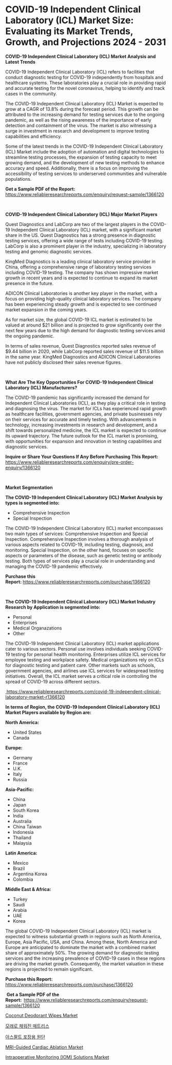 <p><h1>COVID-19 Independent Clinical Laboratory (ICL) Market Size: Evaluating its Market Trends, Growth, and Projections 2024 - 2031</h1></p><p><strong>COVID-19 Independent Clinical Laboratory (ICL) Market Analysis and Latest Trends</strong></p>
<p><p>COVID-19 Independent Clinical Laboratory (ICL) refers to facilities that conduct diagnostic testing for COVID-19 independently from hospitals and healthcare systems. These laboratories play a crucial role in providing rapid and accurate testing for the novel coronavirus, helping to identify and track cases in the community.</p><p>The COVID-19 Independent Clinical Laboratory (ICL) Market is expected to grow at a CAGR of 13.8% during the forecast period. This growth can be attributed to the increasing demand for testing services due to the ongoing pandemic, as well as the rising awareness of the importance of early detection and containment of the virus. The market is also witnessing a surge in investment in research and development to improve testing capabilities and efficiency.</p><p>Some of the latest trends in the COVID-19 Independent Clinical Laboratory (ICL) Market include the adoption of automation and digital technologies to streamline testing processes, the expansion of testing capacity to meet growing demand, and the development of new testing methods to enhance accuracy and speed. Additionally, there is a focus on improving the accessibility of testing services to underserved communities and vulnerable populations.</p></p>
<p><strong>Get a Sample PDF of the Report:&nbsp;</strong> <a href="https://www.reliableresearchreports.com/enquiry/request-sample/1366120">https://www.reliableresearchreports.com/enquiry/request-sample/1366120</a></p>
<p>&nbsp;</p>
<p><strong>COVID-19 Independent Clinical Laboratory (ICL) Major Market Players</strong></p>
<p><p>Quest Diagnostics and LabCorp are two of the largest players in the COVID-19 Independent Clinical Laboratory (ICL) market, with a significant market share in the US. Quest Diagnostics has a strong presence in diagnostic testing services, offering a wide range of tests including COVID-19 testing. LabCorp is also a prominent player in the industry, specializing in laboratory testing and genomic diagnostic services.</p><p>KingMed Diagnostics is a leading clinical laboratory service provider in China, offering a comprehensive range of laboratory testing services including COVID-19 testing. The company has shown impressive market growth in recent years and is expected to continue to expand its market presence in the future.</p><p>ADICON Clinical Laboratories is another key player in the market, with a focus on providing high-quality clinical laboratory services. The company has been experiencing steady growth and is expected to see continued market expansion in the coming years.</p><p>As for market size, the global COVID-19 ICL market is estimated to be valued at around $21 billion and is projected to grow significantly over the next few years due to the high demand for diagnostic testing services amid the ongoing pandemic.</p><p>In terms of sales revenue, Quest Diagnostics reported sales revenue of $9.44 billion in 2020, while LabCorp reported sales revenue of $11.5 billion in the same year. KingMed Diagnostics and ADICON Clinical Laboratories have not publicly disclosed their sales revenue figures.</p></p>
<p>&nbsp;</p>
<p><strong>What Are The Key Opportunities For COVID-19 Independent Clinical Laboratory (ICL) Manufacturers?</strong></p>
<p><p>The COVID-19 pandemic has significantly increased the demand for Independent Clinical Laboratories (ICL), as they play a critical role in testing and diagnosing the virus. The market for ICLs has experienced rapid growth as healthcare facilities, government agencies, and private businesses rely on their services for accurate and timely testing. With advancements in technology, increasing investments in research and development, and a shift towards personalized medicine, the ICL market is expected to continue its upward trajectory. The future outlook for the ICL market is promising, with opportunities for expansion and innovation in testing capabilities and diagnostic services.</p></p>
<p><strong>Inquire or Share Your Questions If Any Before Purchasing This Report:</strong> <a href="https://www.reliableresearchreports.com/enquiry/pre-order-enquiry/1366120">https://www.reliableresearchreports.com/enquiry/pre-order-enquiry/1366120</a></p>
<p>&nbsp;</p>
<p><strong>Market Segmentation</strong></p>
<p><strong>The COVID-19 Independent Clinical Laboratory (ICL) Market Analysis by types is segmented into:</strong></p>
<p><ul><li>Comprehensive Inspection</li><li>Special Inspection</li></ul></p>
<p><p>The COVID-19 Independent Clinical Laboratory (ICL) market encompasses two main types of services: Comprehensive Inspection and Special Inspection. Comprehensive Inspection involves a thorough analysis of various aspects related to COVID-19, including testing, diagnosis, and monitoring. Special Inspection, on the other hand, focuses on specific aspects or parameters of the disease, such as genetic testing or antibody testing. Both types of services play a crucial role in understanding and managing the COVID-19 pandemic effectively.</p></p>
<p><strong>Purchase this Report:&nbsp;</strong><a href="https://www.reliableresearchreports.com/purchase/1366120">https://www.reliableresearchreports.com/purchase/1366120</a></p>
<p>&nbsp;</p>
<p><strong>The COVID-19 Independent Clinical Laboratory (ICL) Market Industry Research by Application is segmented into:</strong></p>
<p><ul><li>Personal</li><li>Enterprises</li><li>Medical Organazations</li><li>Other</li></ul></p>
<p><p>The COVID-19 Independent Clinical Laboratory (ICL) market applications cater to various sectors. Personal use involves individuals seeking COVID-19 testing for personal health monitoring. Enterprises utilize ICL services for employee testing and workplace safety. Medical organizations rely on ICLs for diagnostic testing and patient care. Other markets such as schools, government agencies, and airlines use ICL services for widespread testing initiatives. Overall, the ICL market serves a critical role in controlling the spread of COVID-19 across different sectors.</p></p>
<p><a href="https://www.reliableresearchreports.com/covid-19-independent-clinical-laboratory-market-r1366120">&nbsp;https://www.reliableresearchreports.com/covid-19-independent-clinical-laboratory-market-r1366120</a></p>
<p><strong>In terms of Region, the COVID-19 Independent Clinical Laboratory (ICL) Market Players available by Region are:</strong></p>
<p>
    <p> <strong> North America: </strong>
        <ul>
            <li>United States</li>
            <li>Canada</li>
        </ul>
        </p> 
    <p> <strong> Europe: </strong>
        <ul>
            <li>Germany</li>
            <li>France</li>
            <li>U.K.</li>
            <li>Italy</li>
            <li>Russia</li>
        </ul>
        </p> 
    <p> <strong> Asia-Pacific: </strong>
        <ul>
            <li>China</li>
            <li>Japan</li>
            <li>South Korea</li>
            <li>India</li>
            <li>Australia</li>
            <li>China Taiwan</li>
            <li>Indonesia</li>
            <li>Thailand</li>
            <li>Malaysia</li>
        </ul>
        </p> 
    <p> <strong> Latin America: </strong>
        <ul>
            <li>Mexico</li>
            <li>Brazil</li>
            <li>Argentina Korea</li>
            <li>Colombia</li>
        </ul>
        </p> 
    <p> <strong> Middle East & Africa: </strong>
        <ul>
            <li>Turkey</li>
            <li>Saudi</li>
            <li>Arabia</li>
            <li>UAE</li>
            <li>Korea</li>
        </ul>
    </p>
    </p>
<p><p>The global COVID-19 Independent Clinical Laboratory (ICL) market is expected to witness substantial growth in regions such as North America, Europe, Asia Pacific, USA, and China. Among these, North America and Europe are anticipated to dominate the market with a combined market share of approximately 50%. The growing demand for diagnostic testing services and the increasing prevalence of COVID-19 cases in these regions are driving the market growth. Consequently, the market valuation in these regions is projected to remain significant.</p></p>
<p><strong>Purchase this Report: </strong><a href="https://www.reliableresearchreports.com/purchase/1366120">https://www.reliableresearchreports.com/purchase/1366120</a></p>
<p>&nbsp;<strong>Get a Sample PDF of the Report:&nbsp;&nbsp;</strong><a href="https://www.reliableresearchreports.com/enquiry/request-sample/1366120">https://www.reliableresearchreports.com/enquiry/request-sample/1366120</a></p>
<p><strong></strong></p>
<p><p><a href="https://medium.com/@matianey76856/global-coconut-deodorant-wipes-market-analysis-trends-forecasts-and-growth-opportunities-2024-0b8fcd207417">Coconut Deodorant Wipes Market</a></p><p><a href="https://github.com/muchswr/Market-Research-Report-List-2/blob/main/770802273759.md">모래로 채워진 매트리스</a></p><p><a href="https://github.com/alpinestartsekian/Market-Research-Report-List-2/blob/main/249625773758.md">아스팔트 포장용 원단</a></p><p><a href="https://github.com/IkeSchumm04/Market-Research-Report-List-1/blob/main/mri-guided-cardiac-ablation-market.md">MRI-Guided Cardiac Ablation Market</a></p><p><a href="https://github.com/indrystar/Market-Research-Report-List-4/blob/main/intraoperative-monitoring-iom-solutions-market.md">Intraoperative Monitoring (IOM) Solutions Market</a></p></p>